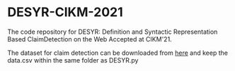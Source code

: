 # DESYR-CIKM-2021

The code repository for DESYR: Definition and Syntactic Representation Based ClaimDetection on the Web Accepted at CIKM'21.

The dataset for claim detection can be downloaded from [here](https://github.com/LCS2-IIITD/LESA-EACL-2021/tree/main/data) and keep the data.csv within the same folder as DESYR.py
